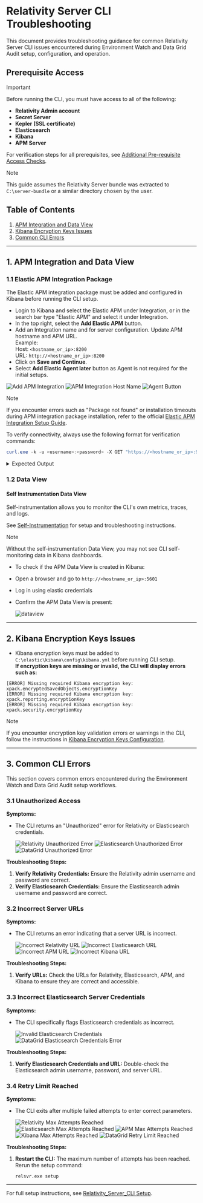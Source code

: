 # Relativity Server CLI Troubleshooting

This document provides troubleshooting guidance for common Relativity Server CLI issues encountered during Environment Watch and Data Grid Audit setup, configuration, and operation.

## Prerequisite Access

> [!IMPORTANT]
> Before running the CLI, you must have access to all of the following:
> - **Relativity Admin account**
> - **Secret Server**
> - **Kepler (SSL certificate)**
> - **Elasticsearch**
> - **Kibana**
> - **APM Server**
>
> For verification steps for all prerequisites, see [Additional Pre-requisite Access Checks](monitoring-agent-and-otel-collector.md#additional-pre-requisite-access-checks).

> [!NOTE]
> This guide assumes the Relativity Server bundle was extracted to `C:\server-bundle` or a similar directory chosen by the user.

## Table of Contents

1. [APM Integration and Data View](#1-apm-integration-and-data-view)
2. [Kibana Encryption Keys Issues](#2-kibana-encryption-keys-issues)
3. [Common CLI Errors](#3-common-cli-errors)

---


## 1. APM Integration and Data View

### 1.1 Elastic APM Integration Package

The Elastic APM integration package must be added and configured in Kibana before running the CLI setup.

* Login to Kibana and select the Elastic APM under Integration, or in the search bar type "Elastic APM" and select it under Integration.
* In the top right, select the **Add Elastic APM** button.
* Add an Integration name and for server configuration. Update APM hostname and APM URL.  
  Example:  
  Host: `<hostname_or_ip>:8200`  
  URL: `http://<hostname_or_ip>:8200`
* Click on **Save and Continue**.
* Select **Add Elastic Agent later** button as Agent is not required for the initial setups.

![Add APM Integration](../../resources/troubleshooting-images/add-apm-integration.png)
![APM Integration Host Name](../../resources/troubleshooting-images/apm-integration-host-name.png)
![Agent Button](../../resources/troubleshooting-images/agent-button.png)

> [!NOTE]
> If you encounter errors such as "Package not found" or installation timeouts during APM integration package installation, refer to the official [Elastic APM Integration Setup Guide](../elasticsearch_setup_development.md#elastic-apm-integration-package).

To verify connectivity, always use the following format for verification commands:
```powershell
curl.exe -k -u <username>:<password> -X GET "https://<hostname_or_ip>:9200/"
```
<details>
<summary>Expected Output</summary>

```json
{
  "name" : "EMTTEST",
  "cluster_name" : "elasticsearch",
  "cluster_uuid" : "PwBZoINKQjGZ53WH4gFfBg",
  "version" : {
    "number" : "8.17.3",
    "build_flavor" : "default",
    "build_type" : "zip",
    "build_hash" : "a091390de485bd4b127884f7e565c0cad59b10d2",
    "build_date" : "2025-02-28T10:07:26.089129809Z",
    "build_snapshot" : false,
    "lucene_version" : "9.12.0",
    "minimum_wire_compatibility_version" : "7.17.0",
    "minimum_index_compatibility_version" : "7.0.0"
  },
  "tagline" : "You Know, for Search"
}
```
</details>


### 1.2 Data View

#### Self Instrumentation Data View

Self-instrumentation allows you to monitor the CLI's own metrics, traces, and logs.

See [Self-Instrumentation](apm-server.md#self-instrumentation) for setup and troubleshooting instructions.

> [!NOTE]
> Without the self-instrumentation Data View, you may not see CLI self-monitoring data in Kibana dashboards.

* To check if the APM Data View is created in Kibana:

* Open a browser and go to `http://<hostname_or_ip>:5601`
* Log in using elastic credentials
* Confirm the APM Data View is present:

   ![dataview](../../resources/troubleshooting-images/dataview.png)

---


## 2. Kibana Encryption Keys Issues

* Kibana encryption keys must be added to `C:\elastic\kibana\config\kibana.yml` before running CLI setup.  
**If encryption keys are missing or invalid, the CLI will display errors such as:**
```
[ERROR] Missing required Kibana encryption key: xpack.encryptedSavedObjects.encryptionKey
[ERROR] Missing required Kibana encryption key: xpack.reporting.encryptionKey
[ERROR] Missing required Kibana encryption key: xpack.security.encryptionKey
```
> [!NOTE]
> If you encounter encryption key validation errors or warnings in the CLI, follow the instructions in [Kibana Encryption Keys Configuration](kibana.md#5-kibana-encryption-keys-configuration).

---

## 3. Common CLI Errors

This section covers common errors encountered during the Environment Watch and Data Grid Audit setup workflows.

### 3.1 Unauthorized Access

**Symptoms:**
- The CLI returns an "Unauthorized" error for Relativity or Elasticsearch credentials.

  ![Relativity Unauthorized Error](../../resources/EWRelativityUnauthorized.png)
  ![Elasticsearch Unauthorized Error](../../resources/EWElasticUnauthorized.png)
  ![DataGrid Unauthorized Error](../../resources/Issue1-Unauthorized.png)

**Troubleshooting Steps:**
1.  **Verify Relativity Credentials:** Ensure the Relativity admin username and password are correct.
2.  **Verify Elasticsearch Credentials:** Ensure the Elasticsearch admin username and password are correct.

### 3.2 Incorrect Server URLs

**Symptoms:**
- The CLI returns an error indicating that a server URL is incorrect.

  ![Incorrect Relativity URL](../../resources/EWRelativityUrlIncorrect.png)
  ![Incorrect Elasticsearch URL](../../resources/EWElasticUrlIncorrect.png)
  ![Incorrect APM URL](../../resources/EWAPMUrlIncorrect.png)
  ![Incorrect Kibana URL](../../resources/EWKibanaUrlIncorrect.png)

**Troubleshooting Steps:**
1.  **Verify URLs:** Check the URLs for Relativity, Elasticsearch, APM, and Kibana to ensure they are correct and accessible.

### 3.3 Incorrect Elasticsearch Server Credentials

**Symptoms:**
- The CLI specifically flags Elasticsearch credentials as incorrect.

  ![Invalid Elasticsearch Credentials](../../resources/troubleshooting-images/invalidelasticcreds.png)
  ![DataGrid Elasticsearch Credentials Error](../../resources/Issue2-ElasticUrlCredentialsWrong.png)

**Troubleshooting Steps:**
1.  **Verify Elasticsearch Credentials and URL:** Double-check the Elasticsearch admin username, password, and server URL.

### 3.4 Retry Limit Reached

**Symptoms:**
- The CLI exits after multiple failed attempts to enter correct parameters.

  ![Relativity Max Attempts Reached](../../resources/EWRelativityMaxAttempts.png)
  ![Elasticsearch Max Attempts Reached](../../resources/EWElasticMaxAttempts.png)
  ![APM Max Attempts Reached](../../resources/EWAPMMaxAttempts.png)
  ![Kibana Max Attempts Reached](../../resources/EWKibanaMaxAttempts.png)
  ![DataGrid Retry Limit Reached](../../resources/Issue3-RetryLimit-Reached.png)

**Troubleshooting Steps:**
1.  **Restart the CLI:** The maximum number of attempts has been reached. Rerun the setup command:
    ```
    relsvr.exe setup
    ```

---

For full setup instructions, see [Relativity_Server_CLI Setup](../relativity_server_cli_setup.md).

